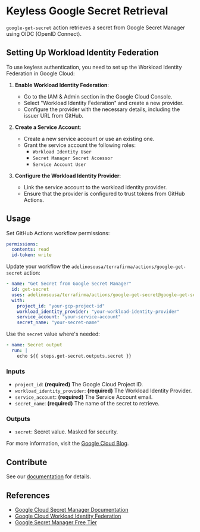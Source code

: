 # Keyless Google Secret Retrieval

`google-get-secret` action retrieves a secret from Google Secret Manager using OIDC (OpenID Connect).

## Setting Up Workload Identity Federation

To use keyless authentication, you need to set up the Workload Identity Federation in Google Cloud:

1. **Enable Workload Identity Federation**:

   - Go to the IAM & Admin section in the Google Cloud Console.
   - Select "Workload Identity Federation" and create a new provider.
   - Configure the provider with the necessary details, including the issuer URL from GitHub.

2. **Create a Service Account**:

   - Create a new service account or use an existing one.
   - Grant the service account the following roles:
     - `Workload Identity User`
     - `Secret Manager Secret Accessor`
     - `Service Account User`

3. **Configure the Workload Identity Provider**:

   - Link the service account to the workload identity provider.
   - Ensure that the provider is configured to trust tokens from GitHub Actions.

## Usage

Set GitHub Actions workflow permissions:

```yaml
permissions:
  contents: read
  id-token: write
```

Update your workflow the `adelinosousa/terrafirma/actions/google-get-secret` action:

```yaml
- name: "Get Secret from Google Secret Manager"
  id: get-secret
  uses: adelinosousa/terrafirma/actions/google-get-secret@google-get-secret-v1.0.0
  with:
    project_id: "your-gcp-project-id"
    workload_identity_provider: "your-workload-identity-provider"
    service_account: "your-service-account"
    secret_name: "your-secret-name"
```

Use the `secret` value where's needed:

```yaml
- name: Secret output
  run: |
    echo ${{ steps.get-secret.outputs.secret }}
```

### Inputs

- `project_id`: **(required)** The Google Cloud Project ID.
- `workload_identity_provider`: **(required)** The Workload Identity Provider.
- `service_account`: **(required)** The Service Account email.
- `secret_name`: **(required)** The name of the secret to retrieve.

### Outputs

- `secret`: Secret value. Masked for security.

For more information, visit the [Google Cloud Blog](https://cloud.google.com/blog/products/identity-security/enabling-keyless-authentication-from-github-actions).

## Contribute

See our [documentation](https://github.com/adelinosousa/terrafirma/blob/main/CONTRIBUTING.md) for details.

## References

- [Google Cloud Secret Manager Documentation](https://cloud.google.com/secret-manager/docs)
- [Google Cloud Workload Identity Federation](https://cloud.google.com/iam/docs/workload-identity-federation)
- [Google Secret Manager Free Tier](https://cloud.google.com/free/docs/free-cloud-features#secret-manager)
